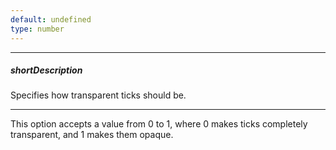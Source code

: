 ```yaml
---
default: undefined
type: number
---
```

---
##### shortDescription
Specifies how transparent ticks should be.

---
This option accepts a value from 0 to 1, where 0 makes ticks completely transparent, and 1 makes them opaque.